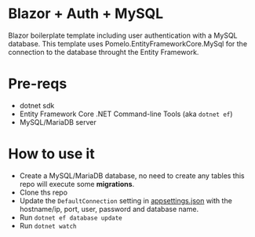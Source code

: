 # Blazor + Auth + MySQL

Blazor boilerplate template including user authentication with a MySQL database. This template uses Pomelo.EntityFrameworkCore.MySql for the connection to the database throught the Entity Framework.

# Pre-reqs

* dotnet sdk
* Entity Framework Core .NET Command-line Tools (aka `dotnet ef`)
* MySQL/MariaDB server

# How to use it

* Create a MySQL/MariaDB database, no need to create any tables this repo will execute some **migrations**.
* Clone ths repo
* Update the `DefaultConnection` setting in [appsettings.json](appsettings.json) with the hostname/ip, port, user, password and database name.
* Run `dotnet ef database update`
* Run `dotnet watch`